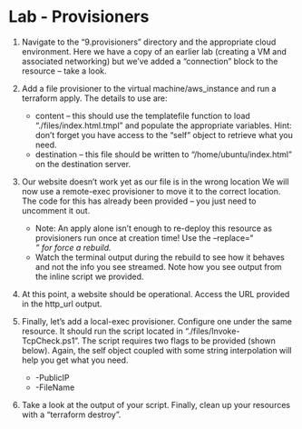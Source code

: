 # Lab - Provisioners

1. Navigate to the “9.provisioners” directory and the appropriate cloud environment. Here we have a copy of an earlier lab (creating a VM and associated networking) but we’ve added a “connection” block to the resource – take a look.

2. Add a file provisioner to the virtual machine/aws_instance and run a terraform apply. The details to use are:
    * content – this should use the templatefile function to load “./files/index.html.tmpl” and populate the appropriate variables. Hint: don’t forget you have access to the “self” object to retrieve what you need.
    * destination – this file should be written to “/home/ubuntu/index.html” on the destination server.

3. Our website doesn’t work yet as our file is in the wrong location We will now use a remote-exec provisioner to move it to the correct location. The code for this has already been provided – you just need to uncomment it out.
    * Note: An apply alone isn’t enough to re-deploy this resource as provisioners run once at creation time! Use the –replace=“<address>” for force a rebuild.
    * Watch the terminal output during the rebuild to see how it behaves and not the info you see streamed. Note how you see output from the inline script we provided.

4. At this point, a website should be operational. Access the URL provided in the http_url output.

5. Finally, let’s add a local-exec provisioner. Configure one under the same resource. It should run the script located in “./files/Invoke-TcpCheck.ps1”. The script requires two flags to be provided (shown below). Again, the self object coupled with some string interpolation will help you get what you need.
    * -PublicIP
    * -FileName

6. Take a look at the output of your script. Finally, clean up your resources with a “terraform destroy”.

